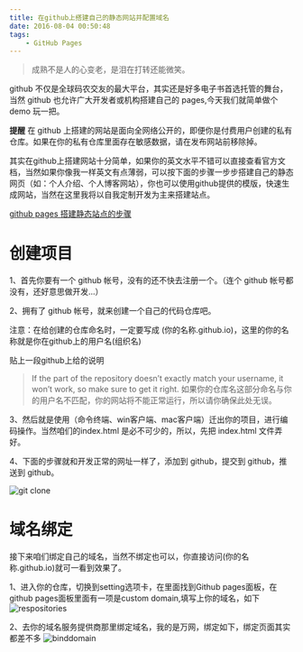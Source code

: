 ```yaml
---
title: 在github上搭建自己的静态网站并配置域名
date: 2016-08-04 00:50:48
tags:
    - GitHub Pages 
---
```


> 成熟不是人的心变老，是泪在打转还能微笑。

github 不仅是全球码农交友的最大平台，其实还是好多电子书首选托管的舞台，当然 github 也允许广大开发者或机构搭建自己的 pages,今天我们就简单做个 demo 玩一把。

<!-- more -->

**提醒** 在 github 上搭建的网站是面向全网络公开的，即便你是付费用户创建的私有仓库。如果在你的私有仓库里面存在敏感数据，请在发布网站前移除掉。

其实在github上搭建网站十分简单，如果你的英文水平不错可以直接查看官方文档，当然如果你像我一样英文有点薄弱，可以按下面的步骤一步步搭建自己的静态网页（如：个人介绍、个人博客网站），你也可以使用github提供的模版，快速生成网站，当然在这里我将以自我定制开发为主来搭建站点。

[github pages 搭建静态站点的步骤](https://pages.github.com/)

# 创建项目

1、首先你要有一个 github 帐号，没有的还不快去注册一个。（连个 github 帐号都没有，还好意思做开发...）

2、拥有了 github 帐号，就来创建一个自己的代码仓库吧。

注意：在给创建的仓库命名时，一定要写成   (你的名称.github.io)，这里的你的名称就是你在github上的用户名(组织名)

贴上一段github上给的说明

> If the part of the repository doesn’t exactly match your username, it won’t work, so make sure to get it right.
> 如果你的仓库名这部分命名与你的用户名不匹配，你的网站将不能正常运行，所以请你确保此处无误。

3、然后就是使用（命令终端、win客户端、mac客户端）迁出你的项目，进行编码操作。当然咱们的index.html 是必不可少的，所以，先把 index.html 文件弄好。

4、下面的步骤就和开发正常的网址一样了，添加到 github，提交到 github，推送到 github。

![git clone](https://s1.ax1x.com/2020/05/22/YL7iUs.png)

# 域名绑定

接下来咱们绑定自己的域名，当然不绑定也可以，你直接访问(你的名称.github.io)就可一看到效果了。

1、进入你的仓库，切换到setting选项卡，在里面找到Github pages面板，在github pages面板里面有一项是custom domain,填写上你的域名，如下
![respositories](https://s1.ax1x.com/2020/05/22/YL79bQ.png)

2、去你的域名服务提供商那里绑定域名，我的是万网，绑定如下，绑定页面其实都差不多
![binddomain](https://s1.ax1x.com/2020/05/22/YL7PEj.png)